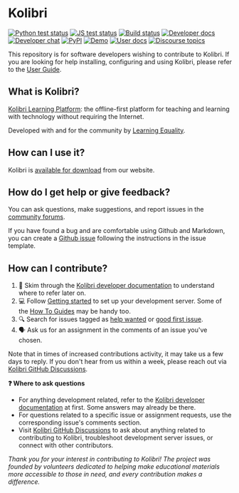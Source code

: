
# Kolibri

[![Python test status](https://github.com/learningequality/kolibri/actions/workflows/tox.yml/badge.svg?branch=develop)](https://github.com/learningequality/kolibri/actions/workflows/tox.yml)
[![JS test status](https://github.com/learningequality/kolibri/actions/workflows/yarn.yml/badge.svg?branch=develop)](https://github.com/learningequality/kolibri/actions/workflows/yarn.yml)
[![Build status](https://img.shields.io/buildkite/d84228011571e7dddb0a560f0358979c8a385173b4f58a11f8/develop.svg)](https://buildkite.com/learningequality/kolibri)
[![Developer docs](https://img.shields.io/badge/docs-dev-blue.svg)](http://kolibri-dev.readthedocs.org/en/develop/)
[![Developer chat](https://img.shields.io/badge/chat-dev-blue.svg)](http://webchat.freenode.net?channels=%23kolibri)
[![PyPI](https://img.shields.io/pypi/v/kolibri.svg?color=blue)](https://pypi.org/project/kolibri/)
[![Demo](https://img.shields.io/badge/demo-online-blue.svg)](http://kolibridemo.learningequality.org/)
[![User docs](https://img.shields.io/badge/docs-user-blue.svg)](http://kolibri.readthedocs.org/en/latest/)
[![Discourse topics](https://img.shields.io/discourse/https/community.learningequality.org/topics.svg?color=blue)](https://community.learningequality.org/)

This repository is for software developers wishing to contribute to Kolibri. If you are looking for help installing, configuring and using Kolibri, please refer to the [User Guide](https://kolibri.readthedocs.io/).


## What is Kolibri?

[Kolibri Learning Platform](https://learningequality.org/kolibri/): the offline-first platform for teaching and learning with technology without requiring the Internet.

Developed with and for the community by [Learning Equality](https://learningequality.org/).

## How can I use it?

Kolibri is [available for download](https://learningequality.org/download/) from our website.

## How do I get help or give feedback?

You can ask questions, make suggestions, and report issues in the [community forums](https://community.learningequality.org/).

If you have found a bug and are comfortable using Github and Markdown, you can create a [Github issue](https://github.com/learningequality/kolibri/issues) following the instructions in the issue template.

<!-- Also update CONTRIBUTING.md (duplicate) -->
## How can I contribute?

1. 📙 Skim through the [Kolibri developer documentation](https://kolibri-dev.readthedocs.io) to understand where to refer later on.
2. 💻 Follow [Getting started](https://kolibri-dev.readthedocs.io/en/develop/getting_started.html) to set up your development server. Some of the [How To Guides](https://kolibri-dev.readthedocs.io/en/develop/howtos/index.html#howtos) may be handy too.
3. 🔍 Search for issues tagged as [help wanted](https://github.com/learningequality/kolibri/issues?q=is%3Aissue+is%3Aopen+label%3A%22help+wanted%22+no%3Aassignee) or [good first issue](https://github.com/learningequality/kolibri/issues?q=is%3Aissue+is%3Aopen+label%3A%22good+first+issue%22+no%3Aassignee).
4. 🗣️ Ask us for an assignment in the comments of an issue you've chosen.

Note that in times of increased contributions activity, it may take us a few days to reply. If you don't hear from us within a week, please reach out via [Kolibri GitHub Discussions](https://github.com/learningequality/kolibri/discussions).

**❓ Where to ask questions**

- For anything development related, refer to the [Kolibri developer documentation](https://kolibri-dev.readthedocs.io) at first. Some answers may already be there.
- For questions related to a specific issue or assignment requests, use the corresponding issue's comments section.
- Visit [Kolibri GitHub Discussions](https://github.com/learningequality/kolibri/discussions) to ask about anything related to contributing to Kolibri, troubleshoot development server issues, or connect with other contributors.

*Thank you for your interest in contributing to Kolibri! The project was founded by volunteers dedicated to helping make educational materials more accessible to those in need, and every contribution makes a difference.*
